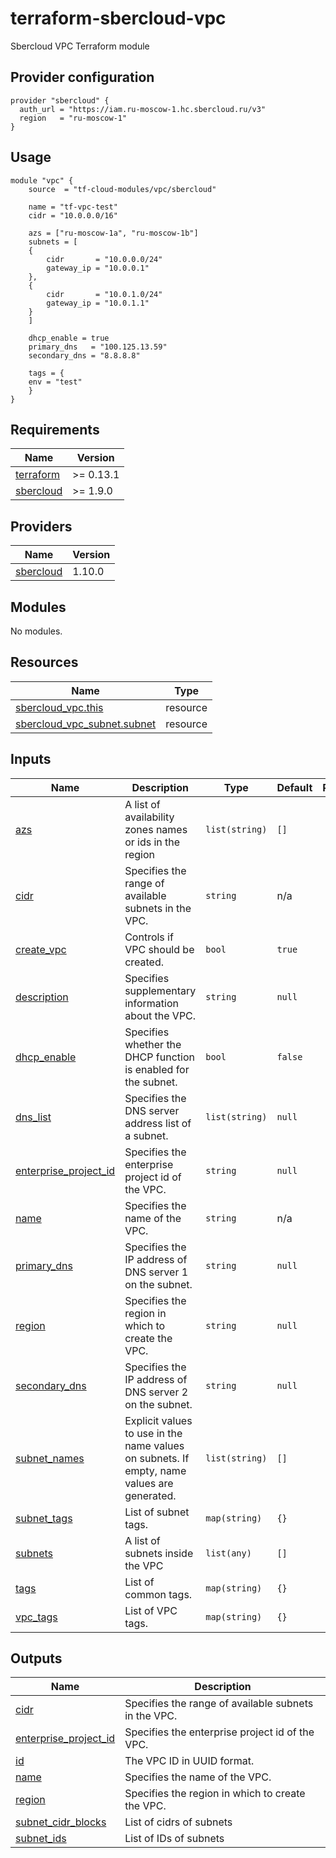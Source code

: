 # terraform-sbercloud-vpc
Sbercloud VPC Terraform module

## Provider configuration
```hcl
provider "sbercloud" {
  auth_url = "https://iam.ru-moscow-1.hc.sbercloud.ru/v3"
  region   = "ru-moscow-1"
}
```

## Usage
```hcl
module "vpc" {
    source  = "tf-cloud-modules/vpc/sbercloud"

    name = "tf-vpc-test"
    cidr = "10.0.0.0/16"

    azs = ["ru-moscow-1a", "ru-moscow-1b"]
    subnets = [
    {
        cidr       = "10.0.0.0/24"
        gateway_ip = "10.0.0.1"
    },
    {
        cidr       = "10.0.1.0/24"
        gateway_ip = "10.0.1.1"
    }
    ]

    dhcp_enable = true
    primary_dns   = "100.125.13.59"
    secondary_dns = "8.8.8.8"

    tags = {
    env = "test"
    }
}
```
<!-- BEGIN_TF_DOCS -->
## Requirements

| Name | Version |
|------|---------|
| <a name="requirement_terraform"></a> [terraform](#requirement\_terraform) | >= 0.13.1 |
| <a name="requirement_sbercloud"></a> [sbercloud](#requirement\_sbercloud) | >= 1.9.0 |

## Providers

| Name | Version |
|------|---------|
| <a name="provider_sbercloud"></a> [sbercloud](#provider\_sbercloud) | 1.10.0 |

## Modules

No modules.

## Resources

| Name | Type |
|------|------|
| [sbercloud_vpc.this](https://registry.terraform.io/providers/sbercloud-terraform/sbercloud/latest/docs/resources/vpc) | resource |
| [sbercloud_vpc_subnet.subnet](https://registry.terraform.io/providers/sbercloud-terraform/sbercloud/latest/docs/resources/vpc_subnet) | resource |

## Inputs

| Name | Description | Type | Default | Required |
|------|-------------|------|---------|:--------:|
| <a name="input_azs"></a> [azs](#input\_azs) | A list of availability zones names or ids in the region | `list(string)` | `[]` | no |
| <a name="input_cidr"></a> [cidr](#input\_cidr) | Specifies the range of available subnets in the VPC. | `string` | n/a | yes |
| <a name="input_create_vpc"></a> [create\_vpc](#input\_create\_vpc) | Controls if VPC should be created. | `bool` | `true` | no |
| <a name="input_description"></a> [description](#input\_description) | Specifies supplementary information about the VPC. | `string` | `null` | no |
| <a name="input_dhcp_enable"></a> [dhcp\_enable](#input\_dhcp\_enable) | Specifies whether the DHCP function is enabled for the subnet. | `bool` | `false` | no |
| <a name="input_dns_list"></a> [dns\_list](#input\_dns\_list) | Specifies the DNS server address list of a subnet. | `list(string)` | `null` | no |
| <a name="input_enterprise_project_id"></a> [enterprise\_project\_id](#input\_enterprise\_project\_id) | Specifies the enterprise project id of the VPC. | `string` | `null` | no |
| <a name="input_name"></a> [name](#input\_name) | Specifies the name of the VPC. | `string` | n/a | yes |
| <a name="input_primary_dns"></a> [primary\_dns](#input\_primary\_dns) | Specifies the IP address of DNS server 1 on the subnet. | `string` | `null` | no |
| <a name="input_region"></a> [region](#input\_region) | Specifies the region in which to create the VPC. | `string` | `null` | no |
| <a name="input_secondary_dns"></a> [secondary\_dns](#input\_secondary\_dns) | Specifies the IP address of DNS server 2 on the subnet. | `string` | `null` | no |
| <a name="input_subnet_names"></a> [subnet\_names](#input\_subnet\_names) | Explicit values to use in the name values on subnets. If empty, name values are generated. | `list(string)` | `[]` | no |
| <a name="input_subnet_tags"></a> [subnet\_tags](#input\_subnet\_tags) | List of subnet tags. | `map(string)` | `{}` | no |
| <a name="input_subnets"></a> [subnets](#input\_subnets) | A list of subnets inside the VPC | `list(any)` | `[]` | no |
| <a name="input_tags"></a> [tags](#input\_tags) | List of common tags. | `map(string)` | `{}` | no |
| <a name="input_vpc_tags"></a> [vpc\_tags](#input\_vpc\_tags) | List of VPC tags. | `map(string)` | `{}` | no |

## Outputs

| Name | Description |
|------|-------------|
| <a name="output_cidr"></a> [cidr](#output\_cidr) | Specifies the range of available subnets in the VPC. |
| <a name="output_enterprise_project_id"></a> [enterprise\_project\_id](#output\_enterprise\_project\_id) | Specifies the enterprise project id of the VPC. |
| <a name="output_id"></a> [id](#output\_id) | The VPC ID in UUID format. |
| <a name="output_name"></a> [name](#output\_name) | Specifies the name of the VPC. |
| <a name="output_region"></a> [region](#output\_region) | Specifies the region in which to create the VPC. |
| <a name="output_subnet_cidr_blocks"></a> [subnet\_cidr\_blocks](#output\_subnet\_cidr\_blocks) | List of cidrs of subnets |
| <a name="output_subnet_ids"></a> [subnet\_ids](#output\_subnet\_ids) | List of IDs of subnets |
<!-- END_TF_DOCS -->